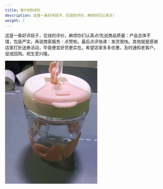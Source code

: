 ```yaml
---
title: 客户E的评价
description: 这是一条好评段子，花钱的评价，麻烦你们认真点!
weight: 7
---
```


这是一条好评段子，花钱的评价，麻烦你们认真点!先说商品质量：产品总体不错，包装严实。再说商家服务：点赞啦。最后点评快递：发货很快。其他就是感谢店家打折送券活动，毕竟便宜好货更实在。希望店家多多优惠，及时通知老客户，促成回购。祝生意兴隆。

![产品体验照片](/images/customerReviews/cup4.jpg)